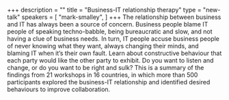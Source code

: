 +++
description = ""
title = "Business-IT relationship therapy"
type = "new-talk"
speakers = [
        "mark-smalley",
]
+++
The relationship between business and IT has always been a source of concern. Business people blame IT people of speaking techno-babble, being bureaucratic and slow, and not having a clue of business needs. In turn, IT people accuse business people of never knowing what they want, always changing their minds, and blaming IT when it’s their own fault. Learn about constructive behaviour that each party would like the other party to exhibit. Do you want to listen and change, or do you want to be right and sulk? This is a summary of the findings from 21 workshops in 16 countries, in which more than 500 participants explored the business-IT relationship and identified desired behaviours to improve collaboration.